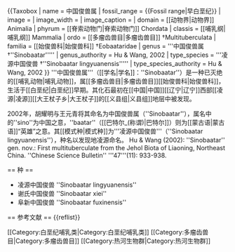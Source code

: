 {{Taxobox
| name = 中国俊兽属
| fossil_range = {{Fossil range|早白垩纪}}
| image =
| image_width = 
| image_caption =
| domain = [[动物界|动物界]] Animalia
| phyrum = [[脊索动物门|脊索动物门]] Chordata
| classis = [[哺乳纲|哺乳纲]] Mammalia
| ordo = [[多瘤齿兽目|多瘤齿兽目]] †Multituberculata
| familia = [[始俊兽科|始俊兽科]] †Eobaataridae
| genus = '''中国俊兽属 †''Sinobaatar''''' 
| genus_authority = Hu & Wang, 2002
| type_species = '''凌源中国俊兽 †''Sinobaatar lingyuanensis'''''
| type_species_authority = Hu & Wang, 2002
}}
'''中国俊兽属'''（[[学名|学名]]：''Sinobaatar''）是一种已灭绝的[[哺乳动物|哺乳动物]]，属[[多瘤齿兽目|多瘤齿兽目]][[始俊兽科|始俊兽科]]，生活于[[白垩纪|白垩纪]]早期。其化石最初在[[中国|中国]][[辽宁|辽宁]]西部[[凌源|凌源]][[大王杖子乡|大王杖子]]的[[义县组|义县组]]地层中被发现。

2002年，胡耀明与王元青将其命名为中国俊兽属（''Sinobaatar''），属名中的''sino''为中国之意，''baatar''（[[巴特尔_(称谓)|巴特尔]]）则为[[蒙古语|蒙古语]]“英雄”之意。其[[模式种|模式种]]为'''凌源中国俊兽'''（''Sinobaatar lingyuanensis''），种名以发现地凌源命名。<ref> Hu & Wang (2002): ''Sinobaatar'' gen. nov.: First multituberculate from the Jehol Biota of Liaoning, Northeast China. ''Chinese Science Bulletin'' '''47'''(11): 933-938.</ref>

== 种 ==
* 凌源中国俊兽 ''Sinobaatar lingyuanensis''
* 谢氏中国俊兽 ''Sinobaatar xiei''
* 阜新中国俊兽 ''Sinobaatar fuxinensis''

== 参考文献 ==
{{reflist}}

[[Category:白垩纪哺乳类|Category:白垩纪哺乳类]]
[[Category:多瘤齿兽目|Category:多瘤齿兽目]]
[[Category:热河生物群|Category:热河生物群]]